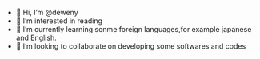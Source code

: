 - 👋 Hi, I’m @deweny
- 👀 I’m interested in reading
- 🌱 I’m currently learning sonme foreign languages,for example japanese and English.
- 💞️ I’m looking to collaborate on developing some softwares and codes

<!---
deweny/deweny is a ✨ special ✨ repository because its `README.md` (this file) appears on your GitHub profile.
You can click the Preview link to take a look at your changes.
--->
